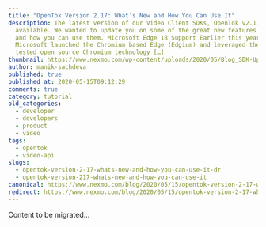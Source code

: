 ```yaml
---
title: "OpenTok Version 2.17: What’s New and How You Can Use It"
description: The latest version of our Video Client SDKs, OpenTok v2.17, is now
  available. We wanted to update you on some of the great new features included
  and how you can use them. Microsoft Edge 18 Support Earlier this year,
  Microsoft launched the Chromium based Edge (Edgium) and leveraged the battle
  tested open source Chromium technology […]
thumbnail: https://www.nexmo.com/wp-content/uploads/2020/05/Blog_SDK-Updates_1200x600.png
author: manik-sachdeva
published: true
published_at: 2020-05-15T09:12:29
comments: true
category: tutorial
old_categories:
  - developer
  - developers
  - product
  - video
tags:
  - opentok
  - video-api
slugs:
  - opentok-version-2-17-whats-new-and-how-you-can-use-it-dr
  - opentok-version-217-whats-new-and-how-you-can-use-it
canonical: https://www.nexmo.com/blog/2020/05/15/opentok-version-2-17-whats-new-and-how-you-can-use-it-dr
redirect: https://www.nexmo.com/blog/2020/05/15/opentok-version-2-17-whats-new-and-how-you-can-use-it-dr
---
```

Content to be migrated...